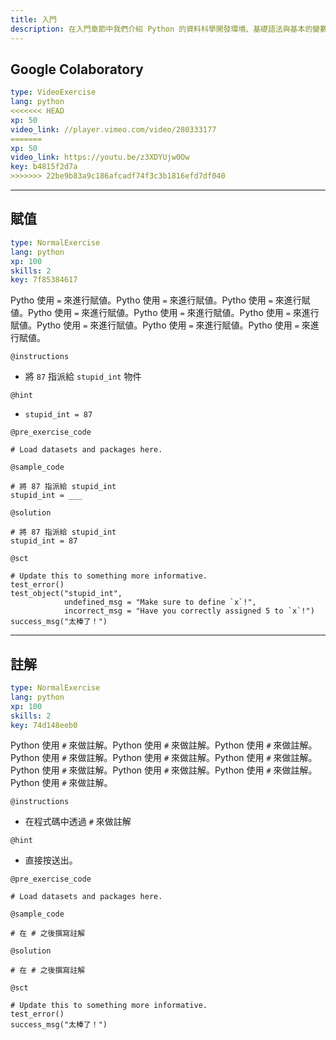 ```yaml
---
title: 入門
description: 在入門章節中我們介紹 Python 的資料科學開發環境、基礎語法與基本的變數型別，透過本章節的影片說明與互動練習，您將暸解 Google Colaboratory、Anaconda、Jupyter Notebook/Lab、賦值、註解、print、數值、文字與布林。
---
```


## Google Colaboratory

```yaml
type: VideoExercise
lang: python
<<<<<<< HEAD
xp: 50 
video_link: //player.vimeo.com/video/280333177
=======
xp: 50
video_link: https://youtu.be/z3XDYUjw0Ow
key: b4815f2d7a
>>>>>>> 22be9b83a9c186afcadf74f3c3b1816efd7df040
```

---

## 賦值

```yaml
type: NormalExercise
lang: python
xp: 100
skills: 2
key: 7f85384617
```

Pytho 使用 `=` 來進行賦値。Pytho 使用 `=` 來進行賦値。Pytho 使用 `=` 來進行賦値。Pytho 使用 `=` 來進行賦値。Pytho 使用 `=` 來進行賦値。Pytho 使用 `=` 來進行賦値。Pytho 使用 `=` 來進行賦値。Pytho 使用 `=` 來進行賦値。Pytho 使用 `=` 來進行賦値。

`@instructions`
- 將 `87` 指派給 `stupid_int` 物件

`@hint`
- `stupid_int = 87` 

`@pre_exercise_code`

```{python}
# Load datasets and packages here.
```

`@sample_code`

```{python}
# 將 87 指派給 stupid_int
stupid_int = ___
```

`@solution`

```{python}
# 將 87 指派給 stupid_int
stupid_int = 87
```

`@sct`

```{python}
# Update this to something more informative.
test_error()
test_object("stupid_int",
            undefined_msg = "Make sure to define `x`!",
            incorrect_msg = "Have you correctly assigned 5 to `x`!")
success_msg("太棒了！")
```

---

## 註解

```yaml
type: NormalExercise
lang: python
xp: 100
skills: 2
key: 74d148eeb0
```

Python 使用 `#` 來做註解。Python 使用 `#` 來做註解。Python 使用 `#` 來做註解。Python 使用 `#` 來做註解。Python 使用 `#` 來做註解。Python 使用 `#` 來做註解。Python 使用 `#` 來做註解。Python 使用 `#` 來做註解。Python 使用 `#` 來做註解。Python 使用 `#` 來做註解。

`@instructions`
- 在程式碼中透過 `#` 來做註解

`@hint`
- 直接按送出。

`@pre_exercise_code`

```{python}
# Load datasets and packages here.
```

`@sample_code`

```{python}
# 在 # 之後撰寫註解
```

`@solution`

```{python}
# 在 # 之後撰寫註解
```

`@sct`

```{python}
# Update this to something more informative.
test_error()
success_msg("太棒了！")
```
